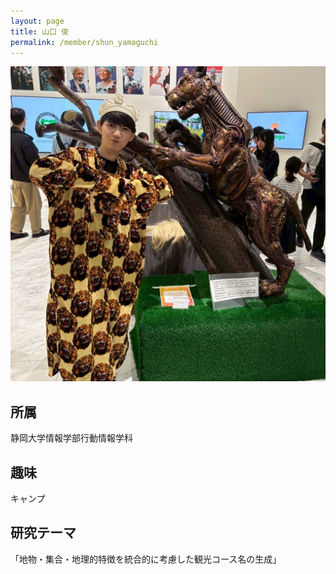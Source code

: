 ```yaml
---
layout: page
title: 山口 俊
permalink: /member/shun_yamaguchi
---
```


![写真](/assets/img/members/shun_yamaguchi.jpg "山口")

## 所属
静岡大学情報学部行動情報学科

## 趣味
キャンプ

## 研究テーマ
「地物・集合・地理的特徴を統合的に考慮した観光コース名の生成」
